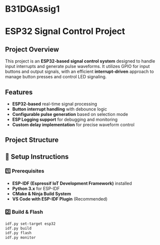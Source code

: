 # B31DGAssig1

# **ESP32 Signal Control Project**

## Project Overview
This project is an **ESP32-based signal control system** designed to handle input interrupts and generate pulse waveforms. It utilizes GPIO for input buttons and output signals, with an efficient **interrupt-driven** approach to manage button presses and control LED signaling.

## Features
- **ESP32-based** real-time signal processing
- **Button interrupt handling** with debounce logic
- **Configurable pulse generation** based on selection mode
- **ESP Logging support** for debugging and monitoring
- **Custom delay implementation** for precise waveform control

## Project Structure


## 🔧 Setup Instructions
### **1️⃣ Prerequisites**
- **ESP-IDF (Espressif IoT Development Framework)** installed  
- **Python 3.x** for ESP-IDF  
- **CMake & Ninja Build System**  
- **VS Code with ESP-IDF Plugin** (Recommended)  

### **2️⃣ Build & Flash**
```sh
idf.py set-target esp32
idf.py build
idf.py flash
idf.py monitor

